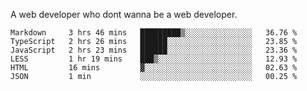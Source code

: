 A web developer who dont wanna be a web developer.

<!--START_SECTION:waka-->

```text
Markdown     3 hrs 46 mins   █████████▒░░░░░░░░░░░░░░░   36.76 %
TypeScript   2 hrs 26 mins   ██████░░░░░░░░░░░░░░░░░░░   23.85 %
JavaScript   2 hrs 23 mins   ██████░░░░░░░░░░░░░░░░░░░   23.36 %
LESS         1 hr 19 mins    ███▒░░░░░░░░░░░░░░░░░░░░░   12.93 %
HTML         16 mins         ▓░░░░░░░░░░░░░░░░░░░░░░░░   02.63 %
JSON         1 min           ░░░░░░░░░░░░░░░░░░░░░░░░░   00.25 %
```

<!--END_SECTION:waka-->
